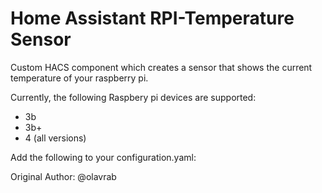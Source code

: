 # Home Assistant RPI-Temperature Sensor
Custom HACS component which creates a sensor that shows the current temperature of your raspberry pi.

Currently, the following Raspbery pi devices are supported:
- 3b
- 3b+
- 4 (all versions)

Add the following to your configuration.yaml:

Original Author: @olavrab
